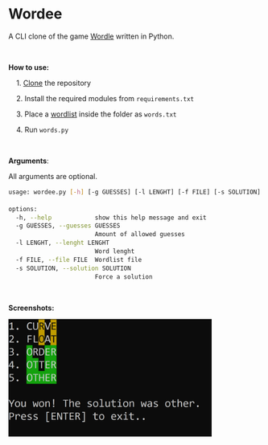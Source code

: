 # Wordee

A CLI clone of the game [Wordle](https://www.nytimes.com/games/wordle/index.html) written in Python.

‏‏‎ ‎

**How to use:**

    1. [Clone](https://github.com/TriLinder/Wordee/archive/refs/heads/main.zip) the repository

    2. Install the required modules from `requirements.txt`

    3. Place a [wordlist](https://github.com/dwyl/english-words/) inside the folder as `words.txt`

    4. Run `words.py`

‏‏‎ ‎

**Arguments**:

All arguments are optional.

```bash
usage: wordee.py [-h] [-g GUESSES] [-l LENGHT] [-f FILE] [-s SOLUTION]

options:
  -h, --help            show this help message and exit
  -g GUESSES, --guesses GUESSES
                        Amount of allowed guesses
  -l LENGHT, --lenght LENGHT
                        Word lenght
  -f FILE, --file FILE  Wordlist file
  -s SOLUTION, --solution SOLUTION
                        Force a solution
```

‏‏‎ ‎

**Screenshots:**

<img title="" src="screenshots/solution.jpg" alt="solution.jpg" width="404" data-align="inline">
